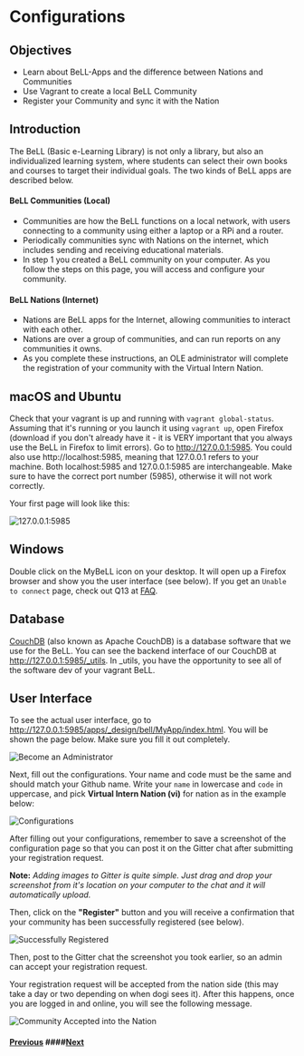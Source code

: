 # Configurations

## Objectives

* Learn about BeLL-Apps and the difference between Nations and Communities
* Use Vagrant to create a local BeLL Community
* Register your Community and sync it with the Nation

## Introduction

The BeLL (Basic e-Learning Library) is not only a library, but also an individualized learning system, where students can select their own books and courses to target their individual goals. The two kinds of BeLL apps are described below.

#### BeLL Communities (Local)

* Communities are how the BeLL functions on a local network, with users connecting to a community using either a laptop or a RPi and a router.
* Periodically communities sync with Nations on the internet, which includes sending and receiving educational materials.
* In step 1 you created a BeLL community on your computer. As you follow the steps on this page, you will access and configure your community.

#### BeLL Nations (Internet)

* Nations are BeLL apps for the Internet, allowing communities to interact with each other.
* Nations are over a group of communities, and can run reports on any communities it owns.
* As you complete these instructions, an OLE administrator will complete the registration of your community with the Virtual Intern Nation.

## macOS and Ubuntu

Check that your vagrant is up and running with `vagrant global-status`. Assuming that it's running or you launch it using `vagrant up`, open Firefox (download if you don't already have it - it is VERY important that you always use the BeLL in Firefox to limit errors). Go to http://127.0.0.1:5985. You could also use http://localhost:5985, meaning that 127.0.0.1 refers to your machine. Both localhost:5985 and 127.0.0.1:5985 are interchangeable. Make sure to have the correct port number (5985), otherwise it will not work correctly.

Your first page will look like this:

![127.0.0.1:5985](images/vi-127.0.0.1-5985.png)

## Windows

Double click on the MyBeLL icon on your desktop. It will open up a Firefox browser and show you the user interface (see below).  If you get an `Unable to connect` page, check out Q13 at [FAQ](vi-faq.md#Technical_Questions).

## Database
[CouchDB](https://en.wikipedia.org/wiki/CouchDB) (also known as Apache CouchDB) is a database software that we use for the BeLL. You can see the backend interface of our CouchDB at http://127.0.0.1:5985/_utils. In _utils, you have the opportunity to see all of the software dev of your vagrant BeLL.

## User Interface
To see the actual user interface, go to http://127.0.0.1:5985/apps/_design/bell/MyApp/index.html.
You will be shown the page below. Make sure you fill it out completely.

![Become an Administrator](images/vi-become-admin.png)

Next, fill out the configurations. Your name and code must be the same and should match your Github name. Write your `name` in lowercase and `code` in uppercase, and pick **Virtual Intern Nation (vi)** for nation as in the example below:

![Configurations](images/vi-configuration.png)

After filling out your configurations, remember to save a screenshot of the configuration page so that you can post it on the Gitter chat after submitting your registration request.

**Note:** *Adding images to Gitter is quite simple. Just drag and drop your screenshot from it's location on your computer to the chat and it will automatically upload.*

Then, click on the **"Register"** button and you will receive a confirmation that your community has been successfully registered (see below).

![Successfully Registered](images/vi-success.png)

Then, post to the Gitter chat the screenshot you took earlier, so an admin can accept your registration request. 

Your registration request will be accepted from the nation side (this may take a day or two depending on when dogi sees it). After this happens, once you are logged in and online, you will see the following message.

![Community Accepted into the Nation](images/vi-registration-accepted.png)
#### [Previous](./techgenis/tg-installation.md) ####[Next](vi-vagrant.md)